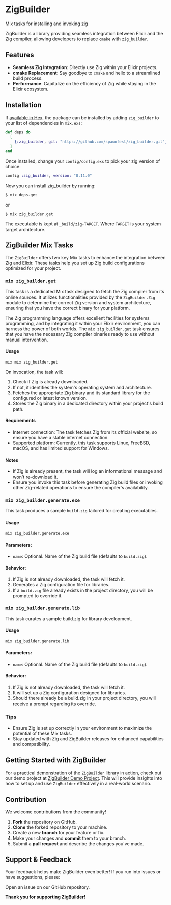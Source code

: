 # ZigBuilder

Mix tasks for installing and invoking [zig](https://ziglang.org/) 

ZigBuilder is a library providing seamless integration between Elixir and the Zig compiler, allowing developers to replace `cmake` with `zig_builder`.

## Features

- **Seamless Zig Integration**: Directly use Zig within your Elixir projects.
- **cmake Replacement**: Say goodbye to `cmake` and hello to a streamlined build process.
- **Performance**: Capitalize on the efficiency of Zig while staying in the Elixir ecosystem.


## Installation

If [available in Hex](https://hex.pm/docs/publish), the package can be installed
by adding `zig_builder` to your list of dependencies in `mix.exs`:

```elixir
def deps do
  [
    {:zig_builder, git: "https://github.com/spawnfest/zig_builder.git"}
  ]
end
```

Once installed, change your `config/config.exs` to pick your
zig version of choice:

```elixir
config :zig_builder, version: "0.11.0"
```

Now you can install zig_builder by running:

```bash
$ mix deps.get
```

or

```bash
$ mix zig_builder.get
```
The executable is kept at `_build/zig-TARGET`.
Where `TARGET` is your system target architecture.

## ZigBuilder Mix Tasks

The `ZigBuilder` offers two key Mix tasks to enhance the integration between Zig and Elixir. These tasks help you set up Zig build configurations optimized for your project.

### `mix zig_builder.get`

This task is a dedicated Mix task designed to fetch the Zig compiler from its online sources. It utilizes functionalities provided by the `ZigBuilder.Zig` module to determine the correct Zig version and system architecture, ensuring that you have the correct binary for your platform. 

The Zig programming language offers excellent facilities for systems programming, and by integrating it within your Elixir environment, you can harness the power of both worlds. The `mix zig_builder.get` task ensures that you have the necessary Zig compiler binaries ready to use without manual intervention.

#### Usage

```bash
mix mix zig_builder.get
```

On invocation, the task will:

1. Check if Zig is already downloaded.
2. If not, it identifies the system's operating system and architecture.
3. Fetches the appropriate Zig binary and its standard library for the configured or latest known version.
4. Stores the Zig binary in a dedicated directory within your project's build path.

#### Requirements
- Internet connection: The task fetches Zig from its official website, so ensure you have a stable internet connection.
- Supported platform: Currently, this task supports Linux, FreeBSD, macOS, and has limited support for Windows.

#### Notes

- If Zig is already present, the task will log an informational message and won't re-download it.
- Ensure you invoke this task before generating Zig build files or invoking other Zig-related operations to ensure the compiler's availability.

### `mix zig_builder.generate.exe`

This task produces a sample `build.zig` tailored for creating executables.

#### Usage

```bash
mix zig_builder.generate.exe
```
#### Parameters:

* `name`: Optional. Name of the Zig build file (defaults to `build.zig`).

#### Behavior:

1. If Zig is not already downloaded, the task will fetch it.
2. Generates a Zig configuration file for libraries.
3. If a `build.zig` file already exists in the project directory, you will be prompted to override it.

### `mix zig_builder.generate.lib`

This task curates a sample build.zig for library development.

#### Usage

```bash
mix zig_builder.generate.lib
```
#### Parameters:

* `name`: Optional. Name of the Zig build file (defaults to `build.zig`).

#### Behavior:

1. If Zig is not already downloaded, the task will fetch it.
2. It will set up a Zig configuration designed for libraries.
3. Should there already be a build.zig in your project directory, you will receive a prompt regarding its override.


### Tips
- Ensure Zig is set up correctly in your environment to maximize the potential of these Mix tasks.
- Stay updated with Zig and ZigBuilder releases for enhanced capabilities and compatibility.


## Getting Started with ZigBuilder

For a practical demonstration of the `ZigBuilder` library in action, check out our demo project at [ZigBuilder Demo Project](https://github.com/D4no0/zig_builder_demo). This will provide insights into how to set up and use `ZigBuilder` effectively in a real-world scenario.

## Contribution

We welcome contributions from the community!

1. **Fork** the repository on GitHub.
2. **Clone** the forked repository to your machine.
3. Create a new **branch** for your feature or fix.
4. Make your changes and **commit** them to your branch.
5. Submit a **pull request** and describe the changes you've made.

## Support & Feedback

Your feedback helps make ZigBuilder even better! If you run into issues or have suggestions, please:

Open an issue on our GitHub repository.

**Thank you for supporting ZigBuilder!**